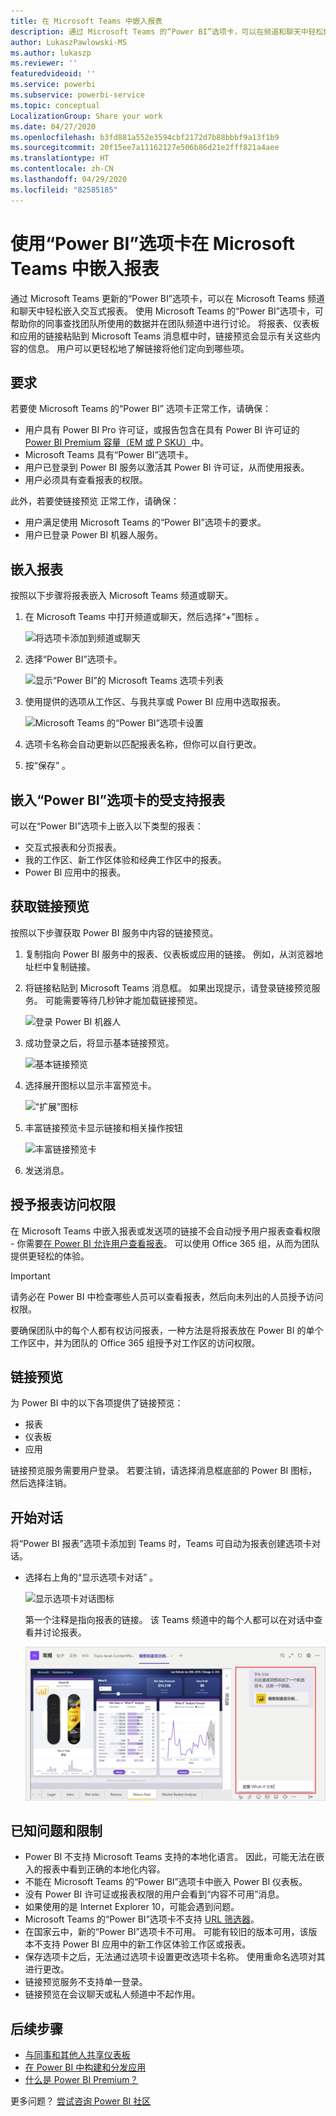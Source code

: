 ```yaml
---
title: 在 Microsoft Teams 中嵌入报表
description: 通过 Microsoft Teams 的“Power BI”选项卡，可以在频道和聊天中轻松嵌入交互式报表。
author: LukaszPawlowski-MS
ms.author: lukaszp
ms.reviewer: ''
featuredvideoid: ''
ms.service: powerbi
ms.subservice: powerbi-service
ms.topic: conceptual
LocalizationGroup: Share your work
ms.date: 04/27/2020
ms.openlocfilehash: b3fd881a552e3594cbf2172d7b88bbbf9a13f1b9
ms.sourcegitcommit: 20f15ee7a11162127e506b86d21e2fff821a4aee
ms.translationtype: HT
ms.contentlocale: zh-CN
ms.lasthandoff: 04/29/2020
ms.locfileid: "82585185"
---
```

# <a name="embed-reports-in-microsoft-teams-with-the-power-bi-tab"></a>使用“Power BI”选项卡在 Microsoft Teams 中嵌入报表

通过 Microsoft Teams 更新的“Power BI”选项卡，可以在 Microsoft Teams 频道和聊天中轻松嵌入交互式报表。 使用 Microsoft Teams 的“Power BI”选项卡，可帮助你的同事查找团队所使用的数据并在团队频道中进行讨论。  将报表、仪表板和应用的链接粘贴到 Microsoft Teams 消息框中时，链接预览会显示有关这些内容的信息。 用户可以更轻松地了解链接将他们定向到哪些项。

## <a name="requirements"></a>要求

若要使 Microsoft Teams 的“Power BI”  选项卡正常工作，请确保：

- 用户具有 Power BI Pro 许可证，或报告包含在具有 Power BI 许可证的 [Power BI Premium 容量（EM 或 P SKU）](service-premium-what-is.md)中。
- Microsoft Teams 具有“Power BI”选项卡。
- 用户已登录到 Power BI 服务以激活其 Power BI 许可证，从而使用报表。
- 用户必须具有查看报表的权限。

此外，若要使链接预览  正常工作，请确保：
- 用户满足使用 Microsoft Teams 的“Power BI”选项卡的要求。
- 用户已登录 Power BI 机器人服务。 


## <a name="embed-your-report"></a>嵌入报表

按照以下步骤将报表嵌入 Microsoft Teams 频道或聊天。

1. 在 Microsoft Teams 中打开频道或聊天，然后选择“+”图标  。

    ![将选项卡添加到频道或聊天](media/service-embed-report-microsoft-teams/service-embed-report-microsoft-teams-add.png)

2. 选择“Power BI”选项卡。

    ![显示“Power BI”的 Microsoft Teams 选项卡列表](media/service-embed-report-microsoft-teams/service-embed-report-microsoft-teams-tab.png)

3. 使用提供的选项从工作区、与我共享或 Power BI 应用中选取报表。

    ![Microsoft Teams 的“Power BI”选项卡设置](media/service-embed-report-microsoft-teams/service-embed-report-microsoft-teams-tab-settings.png)

4. 选项卡名称会自动更新以匹配报表名称，但你可以自行更改。 

5. 按“保存”  。

## <a name="supported-reports-for-embedding-the-power-bi-tab"></a>嵌入“Power BI”选项卡的受支持报表
可以在“Power BI”选项卡上嵌入以下类型的报表：

- 交互式报表和分页报表。
- 我的工作区、新工作区体验和经典工作区中的报表。
- Power BI 应用中的报表。

## <a name="get-a-link-preview"></a>获取链接预览

按照以下步骤获取 Power BI 服务中内容的链接预览。

1. 复制指向 Power BI 服务中的报表、仪表板或应用的链接。 例如，从浏览器地址栏中复制链接。

2. 将链接粘贴到 Microsoft Teams 消息框。 如果出现提示，请登录链接预览服务。 可能需要等待几秒钟才能加载链接预览。

    ![登录 Power BI 机器人](media/service-embed-report-microsoft-teams/service-teams-link-preview-sign-in-needed.png)

3. 成功登录之后，将显示基本链接预览。

    ![基本链接预览](media/service-embed-report-microsoft-teams/service-teams-link-preview-basic.png)

4. 选择展开图标以显示丰富预览卡。

    ![“扩展”图标](media/service-embed-report-microsoft-teams/service-teams-link-preview-expand-icon.png)

5. 丰富链接预览卡显示链接和相关操作按钮

    ![丰富链接预览卡](media/service-embed-report-microsoft-teams/service-teams-link-preview-nice-card.png)

6. 发送消息。



## <a name="grant-access-to-reports"></a>授予报表访问权限

在 Microsoft Teams 中嵌入报表或发送项的链接不会自动授予用户报表查看权限 - 你需要[在 Power BI 允许用户查看报表](service-share-dashboards.md)。 可以使用 Office 365 组，从而为团队提供更轻松的体验。 

> [!IMPORTANT]
> 请务必在 Power BI 中检查哪些人员可以查看报表，然后向未列出的人员授予访问权限。

要确保团队中的每个人都有权访问报表，一种方法是将报表放在 Power BI 的单个工作区中，并为团队的 Office 365 组授予对工作区的访问权限。

## <a name="link-previews"></a>链接预览 

为 Power BI 中的以下各项提供了链接预览：
- 报表
- 仪表板
- 应用

链接预览服务需要用户登录。 若要注销，请选择消息框底部的 Power BI 图标，然后选择注销。

## <a name="start-a-conversation"></a>开始对话

将“Power BI 报表”选项卡添加到 Teams 时，Teams 可自动为报表创建选项卡对话。 

- 选择右上角的“显示选项卡对话”  。

    ![显示选项卡对话图标](media/service-embed-report-microsoft-teams/power-bi-teams-conversation-icon.png)

    第一个注释是指向报表的链接。 该 Teams 频道中的每个人都可以在对话中查看并讨论报表。

    ![选项卡对话](media/service-embed-report-microsoft-teams/power-bi-teams-conversation-tab.png)

## <a name="known-issues-and-limitations"></a>已知问题和限制

- Power BI 不支持 Microsoft Teams 支持的本地化语言。 因此，可能无法在嵌入的报表中看到正确的本地化内容。
- 不能在 Microsoft Teams 的“Power BI”选项卡中嵌入 Power BI 仪表板。
- 没有 Power BI 许可证或报表权限的用户会看到“内容不可用”消息。
- 如果使用的是 Internet Explorer 10，可能会遇到问题。 <!--You can look at the [browsers support for Power BI](consumer/end-user-browsers.md) and for [Office 365](https://products.office.com/office-system-requirements#Browsers-section). -->
- Microsoft Teams 的“Power BI”选项卡不支持 [URL 筛选器](service-url-filters.md)。
- 在国家云中，新的“Power BI”选项卡不可用。 可能有较旧的版本可用，该版本不支持 Power BI 应用中的新工作区体验工作区或报表。 
- 保存选项卡之后，无法通过选项卡设置更改选项卡名称。 使用重命名选项对其进行更改。
- 链接预览服务不支持单一登录。
- 链接预览在会议聊天或私人频道中不起作用。

## <a name="next-steps"></a>后续步骤
- [与同事和其他人共享仪表板](service-share-dashboards.md)  
- [在 Power BI 中构建和分发应用](service-create-distribute-apps.md)  
- [什么是 Power BI Premium？](service-premium-what-is.md)

更多问题？ [尝试咨询 Power BI 社区](https://community.powerbi.com/)
